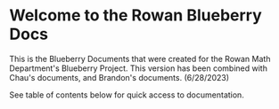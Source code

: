 # Welcome to the Rowan Blueberry Docs 

This is the Blueberry Documents that were created for the Rowan Math Department's Blueberry Project. This version has been combined with Chau's documents, and Brandon's documents. (6/28/2023)

See table of contents below for quick access to documentation.

```{tableofcontents}
```
